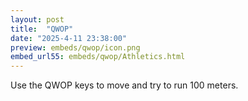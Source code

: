 ```yaml
---
layout: post
title:  "QWOP"
date: "2025-4-11 23:38:00"
preview: embeds/qwop/icon.png
embed_url55: embeds/qwop/Athletics.html
---
```

Use the QWOP keys to move and try to run 100 meters.